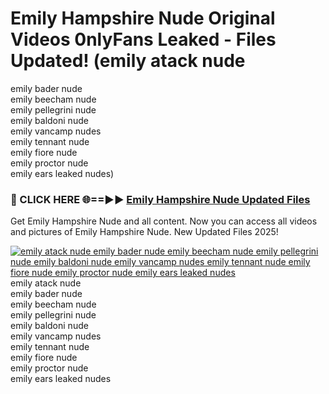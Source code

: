 # Emily Hampshire Nude Original Videos 0nlyFans Leaked - Files Updated! (emily atack nude<br>
emily bader nude<br>
emily beecham nude<br>
emily pellegrini nude<br>
emily baldoni nude<br>
emily vancamp nudes<br>
emily tennant nude<br>
emily fiore nude<br>
emily proctor nude<br>
emily ears leaked nudes)

<h3>🔴 CLICK HERE 🌐==►► <a href="https://tinyurl.com/2p9ay9w9" rel="nofollow">Emily Hampshire Nude Updated Files</a></h3>

Get Emily Hampshire Nude and all content. Now you can access all videos and pictures of Emily Hampshire Nude. New Updated Files 2025!

[![emily atack nude<br>
emily bader nude<br>
emily beecham nude<br>
emily pellegrini nude<br>
emily baldoni nude<br>
emily vancamp nudes<br>
emily tennant nude<br>
emily fiore nude<br>
emily proctor nude<br>
emily ears leaked nudes](https://i.imgur.com/KQgVmj3.gif)](https://tinyurl.com/2p9ay9w9)
emily atack nude<br>
emily bader nude<br>
emily beecham nude<br>
emily pellegrini nude<br>
emily baldoni nude<br>
emily vancamp nudes<br>
emily tennant nude<br>
emily fiore nude<br>
emily proctor nude<br>
emily ears leaked nudes